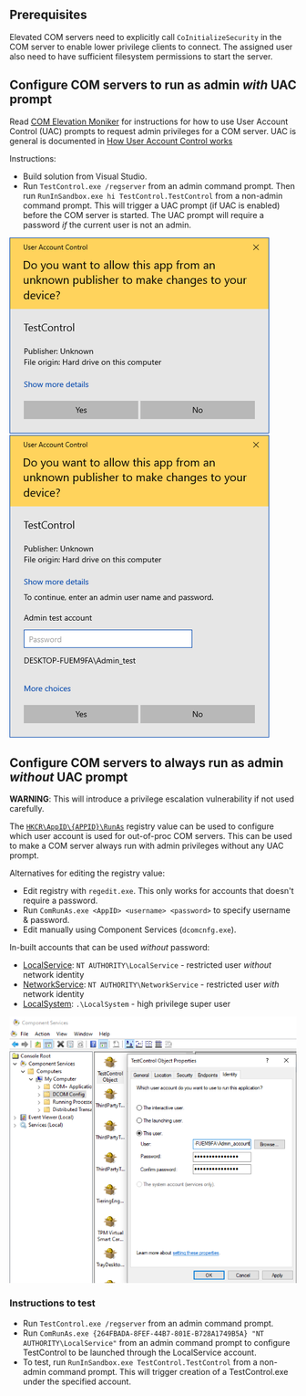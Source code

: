 ## Prerequisites

Elevated COM servers need to explicitly call `CoInitializeSecurity` in the COM server to enable lower privilege clients to connect. The assigned user also need to have sufficient filesystem permissions to start the server.


## Configure COM servers to run as admin _with_ UAC prompt

Read [COM Elevation Moniker](https://docs.microsoft.com/en-us/windows/win32/com/the-com-elevation-moniker) for instructions for how to use User Account Control (UAC) prompts to request admin privileges for a COM server. UAC is general is documented in [How User Account Control works](https://docs.microsoft.com/en-us/windows/security/identity-protection/user-account-control/how-user-account-control-works)


Instructions:
* Build solution from Visual Studio.
* Run `TestControl.exe /regserver` from an admin command prompt. Then run `RunInSandbox.exe hi TestControl.TestControl` from a non-admin command prompt. This will trigger a UAC prompt (if UAC is enabled) before the COM server is started. The UAC prompt will require a password _if_ the current user is not an admin.

![UAC_prompt](UAC_prompt.png) ![UAC_prompt_pw](UAC_prompt_pw.png)  


## Configure COM servers to always run as admin _without_ UAC prompt

**WARNING**: This will introduce a privilege escalation vulnerability if not used carefully.

The [`HKCR\AppID\{APPID}\RunAs`](https://learn.microsoft.com/en-us/windows/win32/com/runas) registry value can be used to configure which user account is used for out-of-proc COM servers. This can be used to make a COM server always run with admin privileges without any UAC prompt.

Alternatives for editing the registry value:
* Edit registry with `regedit.exe`. This only works for accounts that doesn't require a password.
* Run `ComRunAs.exe <AppID> <username> <password>` to specify username & password.
* Edit manually using Component Services (`dcomcnfg.exe`).

In-built accounts that can be used _without_ password:
* [LocalService](https://learn.microsoft.com/en-us/windows/win32/services/localservice-account): `NT AUTHORITY\LocalService` - restricted user _without_ network identity
* [NetworkService](https://learn.microsoft.com/en-us/windows/win32/services/networkservice-account): `NT AUTHORITY\NetworkService` - restricted user _with_ network identity
* [LocalSystem](https://learn.microsoft.com/en-us/windows/win32/services/localsystem-account): `.\LocalSystem` - high privilege super user

![DCOM_RunAs](DCOM_RunAs.png)  

### Instructions to test
* Run `TestControl.exe /regserver` from an admin command prompt.
* Run `ComRunAs.exe {264FBADA-8FEF-44B7-801E-B728A1749B5A} "NT AUTHORITY\LocalService"` from an admin command prompt to configure TestControl to be launched through the LocalService account.
* To test, run `RunInSandbox.exe TestControl.TestControl` from a non-admin command prompt. This will trigger creation of a TestControl.exe under the specified account.
